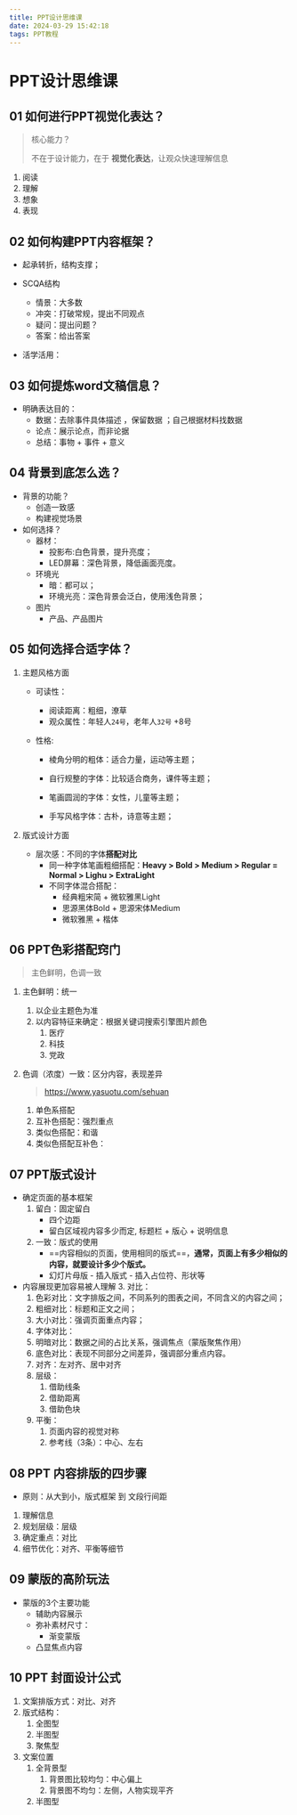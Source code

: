```yaml
---
title: PPT设计思维课
date: 2024-03-29 15:42:18
tags: PPT教程
---
```




# PPT设计思维课

## 01 如何进行PPT视觉化表达？

> 核心能力？
>
> 不在于设计能力，在于 **视觉化表达**，让观众快速理解信息

1. 阅读
2. 理解
3. 想象
4. 表现



## 02 如何构建PPT内容框架？



* 起承转折，结构支撑；

* SCQA结构
  * 情景：大多数
  * 冲突：打破常规，提出不同观点
  * 疑问：提出问题？
  * 答案：给出答案
* 活学活用：



## 03 如何提炼word文稿信息？

* 明确表达目的：
  * 数据：去除事件具体描述 ，保留数据 ；自己根据材料找数据
  * 论点：展示论点，而非论据
  * 总结：事物 + 事件 + 意义



## 04 背景到底怎么选？

* 背景的功能？
  * 创造一致感
  * 构建视觉场景
* 如何选择？
  * 器材：
    * 投影布:白色背景，提升亮度；
    * LED屏幕：深色背景，降低画面亮度。
  * 环境光
    * 暗：都可以；
    * 环境光亮：深色背景会泛白，使用浅色背景；
  * 图片
    * 产品、产品图片

## 05 如何选择合适字体？

1. 主题风格方面

   * 可读性：
     * 阅读距离：粗细，潦草
     * 观众属性：年轻人`24号`，老年人`32号`  +8号

   * 性格:

     * 棱角分明的粗体：适合力量，运动等主题；

     * 自行规整的字体：比较适合商务，课件等主题；

     * 笔画圆润的字体：女性，儿童等主题；

     * 手写风格字体：古朴，诗意等主题；

       

2. 版式设计方面
   * 层次感：不同的字体**搭配对比**
     * 同一种字体笔画粗细搭配：**Heavy > Bold > Medium > Regular = Normal >  Lighu > ExtraLight**
     * 不同字体混合搭配：
       * 经典粗宋简 + 微软雅黑Light
       * 思源黑体Bold + 思源宋体Medium
       * 微软雅黑 + 楷体

## 06 PPT色彩搭配窍门

> 主色鲜明，色调一致

1. 主色鲜明：统一

   1. 以企业主题色为准
   2. 以内容特征来确定：根据关键词搜索引擎图片颜色
      1. 医疗
      2. 科技
      3. 党政

2. 色调（浓度）一致：区分内容，表现差异

   > https://www.yasuotu.com/sehuan

   1. 单色系搭配
   2. 互补色搭配：强烈重点
   3. 类似色搭配：和谐
   4. 类似色搭配互补色：

##  07 PPT版式设计 

* 确定页面的基本框架
  1. 留白：固定留白
     * 四个边距
     * 留白区域视内容多少而定, 标题栏 + 版心 + 说明信息 
  2. 一致：版式的使用
     * ==内容相似的页面，使用相同的版式==，**通常，页面上有多少相似的内容，就要设计多少个版式。**
     * 幻灯片母版 - 插入版式 - 插入占位符、形状等
* 内容展现更加容易被人理解
  3. 对比：
     1. 色彩对比：文字排版之间，不同系列的图表之间，不同含义的内容之间；
     2. 粗细对比：标题和正文之间；
     3. 大小对比：强调页面重点内容；
     4. 字体对比：
     5. 明暗对比：数据之间的占比关系，强调焦点（蒙版聚焦作用）
     6. 底色对比：表现不同部分之间差异，强调部分重点内容。
  4. 对齐：左对齐、居中对齐
  5. 层级：
     1. 借助线条
     2. 借助距离
     3. 借助色块
  6. 平衡：
     1. 页面内容的视觉对称
     2. 参考线（3条）：中心、左右

## 08 PPT 内容排版的四步骤

* 原则：从大到小，版式框架 到 文段行间距

1. 理解信息
2. 规划层级：层级
3. 确定重点：对比
4. 细节优化：对齐、平衡等细节



## 09 蒙版的高阶玩法



* 蒙版的3个主要功能
  * 辅助内容展示
  * 弥补素材尺寸：
    * 渐变蒙版
  * 凸显焦点内容

## 10 PPT 封面设计公式

1. 文案排版方式：对比、对齐
2. 版式结构：
   1. 全图型
   2. 半图型
   3. 聚焦型
3. 文案位置
   1. 全背景型
      1. 背景图比较均匀：中心偏上
      2. 背景图不均匀：左侧，人物实现平齐
   2. 半图型





